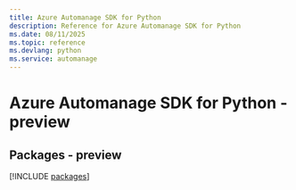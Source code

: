 ```yaml
---
title: Azure Automanage SDK for Python
description: Reference for Azure Automanage SDK for Python
ms.date: 08/11/2025
ms.topic: reference
ms.devlang: python
ms.service: automanage
---
```

# Azure Automanage SDK for Python - preview
## Packages - preview
[!INCLUDE [packages](automanage-index.md)]